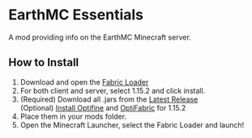 # EarthMC Essentials
A mod providing info on the EarthMC Minecraft server.

## How to Install
1. Download and open the [Fabric Loader](https://fabricmc.net/use/)
2. For both client and server, select 1.15.2 and click install.
3. (Required) Download all .jars from the [Latest Release](https://github.com/Warriorrrr/EarthMCEssentials/releases/latest)<br>
   (Optional) [Install Optifine](https://optifine.net/downloadx?f=preview_OptiFine_1.15.2_HD_U_G1_pre30.jar&x=129f99e9da02af4e42f020fa30ba7519) and [OptiFabric](https://www.curseforge.com/minecraft/mc-mods/optifabric/files/3048488) for 1.15.2
5. Place them in your mods folder.
6. Open the Minecraft Launcher, select the Fabric Loader and launch!
